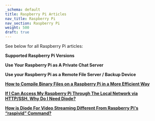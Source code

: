 ```yaml
---
_schema: default
title: Raspberry Pi Articles
nav_title: Raspberry Pi
nav_section: Raspberry Pi
weight: 500
draft: true
---
```

See below for all Raspberry Pi articles:

**Supported Raspberry Pi Versions**

**Use Your Raspberry Pi as A Private Chat Server**

**Use your Raspberry Pi as a Remote File Server / Backup Device**

[**How to Compile Binary Files on a Raspberry Pi in a More Efficient Way**](https://app.docs.diode.io/raspberry-pi/how-to-compile-binary-files/)

[**If I Can Access My Raspberry Pi Through The Local Network via HTTP/SSH, Why Do I Need Diode?**](https://app.docs.diode.io/raspberry-pi/if-i-can-access-my-raspberry-pi/)

[**How is Diode For Video Streaming Different From Raspberry Pi's “raspivid” Command?**](https://app.docs.diode.io/raspberry-pi/how-is-diode-for-video-streaming-different-from-raspberry-pi-s-raspivid-command/)

&nbsp;